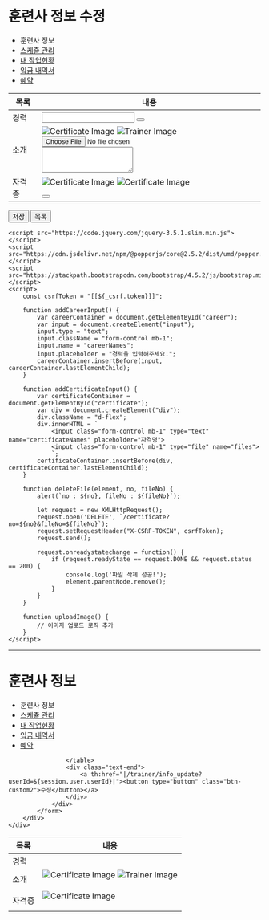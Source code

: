 <!DOCTYPE html>
<html xmlns:th="http://www.thymeleaf.org" xmlns:layout="http://www.ultraq.net.nz/thymeleaf/layout"
    layout:decorate="~{/layouts/trainer_layout}">
<head>
    <title>훈련사 정보 수정</title>
    <link rel="stylesheet" href="https://cdnjs.cloudflare.com/ajax/libs/font-awesome/4.7.0/css/font-awesome.min.css" />
    <script src="https://kit.fontawesome.com/e1baf9e274.js" crossorigin="anonymous"></script>
</head>

<body class="body" layout:fragment="content">
    <div class="container mt-5">
        <div class="inner">
            <h1 class="title">훈련사 정보 수정</h1>
            <nav class="navbar navbar-expand-lg navbar-light">
                <div class="collapse navbar-collapse justify-content-start">
                    <ul class="navbar-nav">
                        <li class="nav-item">
                            <a class="tab-button active" th:href="|/trainer/info?userId=${session.user.userId}|">훈련사 정보</a>
                        </li>
                        <li class="nav-item">
                            <a class="tab-button" href="/trainer/schedule">스케쥴 관리</a>
                        </li>
                        <li class="nav-item">
                            <a class="tab-button" href="/trainer/status">내 작업현황</a>
                        </li>
                        <li class="nav-item">
                            <a class="tab-button" href="/trainer/deposit">입금 내역서</a>
                        </li>
                        <li class="nav-item">
                            <a class="tab-button" href="/trainer/reserve">예약</a>
                        </li>
                    </ul>
                </div>
            </nav>
            <form th:action="|/trainer/info_update?userId=${session.user.userId}|" method="post" enctype="multipart/form-data">
                <input type="hidden" id="csrfToken" th:name="${_csrf.parameterName}" th:value="${_csrf.token}" />
                <table class="table table-bordered">
                    <thead class="thead-light">
                        <tr class="first_tr">
                            <th>목록</th>
                            <th>내용</th>
                        </tr>
                    </thead>
                    <tbody>
                        <tr>
                            <td>경력</td>
                            <td id="career">
                                <th:block th:each="career : ${careerList}">
                                    <input type="hidden" name="careerNos" th:value="${career.no}">
                                    <input type="text" class="form-control mb-1" th:value="${career.name}" name="careerNames">
                                </th:block>
                                <button type="button" class="btn btn-custom5" onclick="addCareerInput()">
                                    <i class="fas fa-plus"></i>
                                </button>
                            </td>
                        </tr>
                        <tr>
                            <td>소개</td>
                            <td class="text-start">
                                <th:block th:if="${trainer.imgFile == null}">
                                    <img th:src="|/file/img/0|" alt="Certificate Image">
                                </th:block>
                                <th:block th:if="${trainer.imgFile != null && trainer.imgFile.no != 0}">
                                    <img th:src="|/file/img/${trainer.imgFile.no}|" alt="Trainer Image"><br>
                                </th:block>
                                <!-- <button type="file" name="files" class="btn btn-custom1 mb-2" style="margin-top: 0.3rem;" onclick="uploadImage()">이미지 업로드</button> -->
                                <!-- 프로필 업로드는 별도로 -->
                                <input class="form-control mb-2" type="file" name="thumbnail">
                                <textarea class="form-control" rows="3" th:text="${trainer.content}" name="content"></textarea>
                            </td>
                        </tr>
                        <tr>
                            <td>자격증</td>
                            <td id="certificate">
                                <div class="d-flex justify-content-start mt-3 gap-5 mx-4">
                                    <th:block th:each="certificate : ${certificateList}">
                                        <div id="certificateImg" class="d-flex flex-column align-items-center mx-2">
                                            <th:block th:if="${certificate.imgFile == null}">
                                                <img th:src="|/file/img/0|" alt="Certificate Image"> 
                                            </th:block>
                                            <th:block th:if="${certificate.imgFile != null}">
                                                <img th:src="|/file/img/${certificate.imgFile.no}|" alt="Certificate Image">
                                            </th:block>
                                            <p th:text="${certificate.name}"></p>
                                        </div>
                                    </th:block>
                                </div>
                                <button style="text-align: center;" type="button" class="btn btn-custom5" onclick="addCertificateInput()">
                                    <i class="fas fa-plus"></i>
                                </button>
                            </td>
                        </tr>
                    </tbody>
                </table>
                <div class="bottom-btn text-end">
                    <button type="submit" class="btn btn-lg btn-custom2">저장</button>
                    <a th:href="|/trainer/info?userId=${session.user.userId}|"><button type="button" class="btn btn-lg btn-custom3">목록</button></a>
                </div>
            </form>
        </div>
    </div>

    <script src="https://code.jquery.com/jquery-3.5.1.slim.min.js"></script>
    <script src="https://cdn.jsdelivr.net/npm/@popperjs/core@2.5.2/dist/umd/popper.min.js"></script>
    <script src="https://stackpath.bootstrapcdn.com/bootstrap/4.5.2/js/bootstrap.min.js"></script>
    <script>
        const csrfToken = "[[${_csrf.token}]]";
        
        function addCareerInput() {
            var careerContainer = document.getElementById("career");
            var input = document.createElement("input");
            input.type = "text";
            input.className = "form-control mb-1";
            input.name = "careerNames";
            input.placeholder = "경력을 입력해주세요.";
            careerContainer.insertBefore(input, careerContainer.lastElementChild);
        }

        function addCertificateInput() {
            var certificateContainer = document.getElementById("certificate");
            var div = document.createElement("div");
            div.className = "d-flex";
            div.innerHTML = `
                <input class="form-control mb-1" type="text" name="certificateNames" placeholder="자격명">
                <input class="form-control mb-1" type="file" name="files">
                `;
            certificateContainer.insertBefore(div, certificateContainer.lastElementChild);
        }

        function deleteFile(element, no, fileNo) {
            alert(`no : ${no}, fileNo : ${fileNo}`);

            let request = new XMLHttpRequest();
            request.open('DELETE', `/certificate?no=${no}&fileNo=${fileNo}`);
            request.setRequestHeader("X-CSRF-TOKEN", csrfToken);
            request.send();

            request.onreadystatechange = function() {
                if (request.readyState == request.DONE && request.status == 200) {
                    console.log('파일 삭제 성공!');
                    element.parentNode.remove();
                }
            }
        }

        function uploadImage() {
            // 이미지 업로드 로직 추가
        }
    </script>
</body>

</html>






----------------------------------------------------------------------------------------


<!DOCTYPE html>
<html xmlns:th="http://www.thymeleaf.org" xmlns:layout="http://www.ultraq.net.nz/thymeleaf/layout"
    layout:decorate="~{/layouts/trainer_layout}">
<!-- ⭐ layout:decorate="~{/레이아웃 경로/레이아웃 파일명}" -->

<head>
    <title>훈련사 정보</title>
    <!-- ⭐ layout:fragment="레이아웃 프레그먼트 이름" -->
</head>

<body class="body" layout:fragment="content">
    <div class="container">
        <div class="inner">
            <h1 class="title">훈련사 정보</h1>
            <nav class="navbar navbar-expand-lg navbar-light">
                <div class="collapse navbar-collapse justify-content-start">
                    <ul class="navbar-nav">
                        <li class="nav-item">
                            <a class="tab-button active" th:href="|/trainer/info?userId=${session.user.userId}|">훈련사 정보</a>
                        </li>
                        <li class="nav-item">
                            <a class="tab-button" href="/trainer/schedule">스케쥴 관리</a>
                        </li>
                        <li class="nav-item">
                            <a class="tab-button" href="/trainer/status">내 작업현황</a>
                        </li>
                        <li class="nav-item">
                            <a class="tab-button" href="/trainer/deposit">입금 내역서</a>
                        </li>
                        <li class="nav-item">
                            <a class="tab-button" href="/trainer/reserve">예약</a>
                        </li>
                    </ul>
                </div>
            </nav>
            <form th:action="|/trainer/info?userId=${session.user.userId}|" method="get">
                <input type="hidden" th:name="${_csrf.parameterName}" th:value="${_csrf.token}" />
                <div class="info">
                    <table class="table table-bordered">
                        <thead class="thead-light">
                            <tr class="first_tr">
                                <th>목록</th>
                                <th>내용</th>
                            </tr>
                        </thead>
                        <tbody>
                            <tr class="text-left-content">
                                <td>경력</td>
                                <td>
                                    <th:block th:each="career : ${careerList}">
                                        <p class="text-start" th:text="${career.name}"></p>
                                    </th:block>
                                </td>
                            </tr>
                            <tr class="text-left-content">
                                <td>소개</td>
                                <td class="text-start">
                                    <th:block th:if="${trainer.imgFile == null}">
                                        <img th:src="|/file/img/0|" alt="Certificate Image">
                                    </th:block>
                                    <th:block th:if="${trainer.imgFile != null && trainer.imgFile.no != 0}">
                                        <img th:src="|/file/img/${trainer.imgFile.no}|" alt="Trainer Image"><br>
                                    </th:block>
                                    <p th:text="${trainer.content}"></p>
                                </td>
                            </tr>
                            <tr class="text-left-content">
                                <td>자격증</td>
                                <td>
                                    <div class="d-flex justify-content-start mt-3 gap-5 mx-4">
                                        <th:block th:each="certificate : ${certificateList}">
                                            <div class="d-flex flex-column align-items-center mx-2">
                                                <img th:if="${certificate.imgFile != null}" th:src="|/file/img/${certificate.imgFile.no}|" alt="Certificate Image">
                                                <p th:text="${certificate.name}"></p>
                                            </div>
                                        </th:block>
                                    </div>
                                </td>
                            </tr>
                        </tbody>

                    </table>
                    <div class="text-end">
                        <a th:href="|/trainer/info_update?userId=${session.user.userId}|"><button type="button" class="btn-custom2">수정</button></a>
                    </div>
                </div>
            </form>
        </div>
    </div>
</body>

</html>